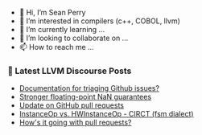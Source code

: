 - 👋 Hi, I’m Sean Perry
- 👀 I’m interested in compilers (c++, COBOL, llvm)
- 🌱 I’m currently learning ...
- 💞️ I’m looking to collaborate on ...
- 📫 How to reach me ...

<!---
s66perry/s66perry is a ✨ special ✨ repository because its `README.md` (this file) appears on your GitHub profile.
You can click the Preview link to take a look at your changes.
--->
### 📕 Latest LLVM Discourse Posts

<!-- DISCOURSE-LLVM:START -->
- [Documentation for triaging Github issues?](https://discourse.llvm.org/t/documentation-for-triaging-github-issues/73487#post_5)
- [Stronger floating-point NaN guarantees](https://discourse.llvm.org/t/stronger-floating-point-nan-guarantees/72165?page=4#post_66)
- [Update on GitHub pull requests](https://discourse.llvm.org/t/update-on-github-pull-requests/71540?page=7#post_134)
- [InstanceOp vs. HWInstanceOp - CIRCT &lpar;fsm dialect&rpar;](https://discourse.llvm.org/t/instanceop-vs-hwinstanceop-circt-fsm-dialect/73500#post_1)
- [How&#39;s it going with pull requests?](https://discourse.llvm.org/t/hows-it-going-with-pull-requests/73467?page=2#post_27)
<!-- DISCOURSE-LLVM:END -->
